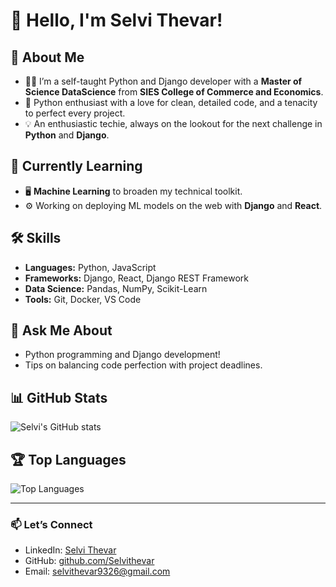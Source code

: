 # 👋 Hello, I'm Selvi Thevar!

## 🚀 About Me
- 🧑‍💻 I’m a self-taught Python and Django developer with a **Master of Science DataScience** from **SIES College of Commerce and Economics**.
- 🐍 Python enthusiast with a love for clean, detailed code, and a tenacity to perfect every project.
- 💡 An enthusiastic techie, always on the lookout for the next challenge in **Python** and **Django**.

## 🌱 Currently Learning
- 🖥 **Machine Learning** to broaden my technical toolkit.
- ⚙️ Working on deploying ML models on the web with **Django** and **React**.

## 🛠 Skills
- **Languages:** Python, JavaScript
- **Frameworks:** Django, React, Django REST Framework
- **Data Science:** Pandas, NumPy, Scikit-Learn
- **Tools:** Git, Docker, VS Code

## 💬 Ask Me About
- Python programming and Django development!
- Tips on balancing code perfection with project deadlines.

## 📊 GitHub Stats
![Selvi's GitHub stats](https://github-readme-stats.vercel.app/api?username=Selvithevar&show_icons=true&theme=radical)

## 🏆 Top Languages
![Top Languages](https://github-readme-stats.vercel.app/api/top-langs/?username=Selvithevar&layout=compact&theme=radical)

---

### 📫 Let’s Connect
- LinkedIn: [Selvi Thevar](https://www.linkedin.com/in/selvi-thevar-0514b8201)
- GitHub: [github.com/Selvithevar](https://github.com/Selvithevar)
- Email: selvithevar9326@gmail.com
